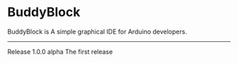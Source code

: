 # BuddyBlock

BuddyBlock is A simple graphical IDE for Arduino developers.

--------------------------------------

Release 1.0.0 alpha
The first release
